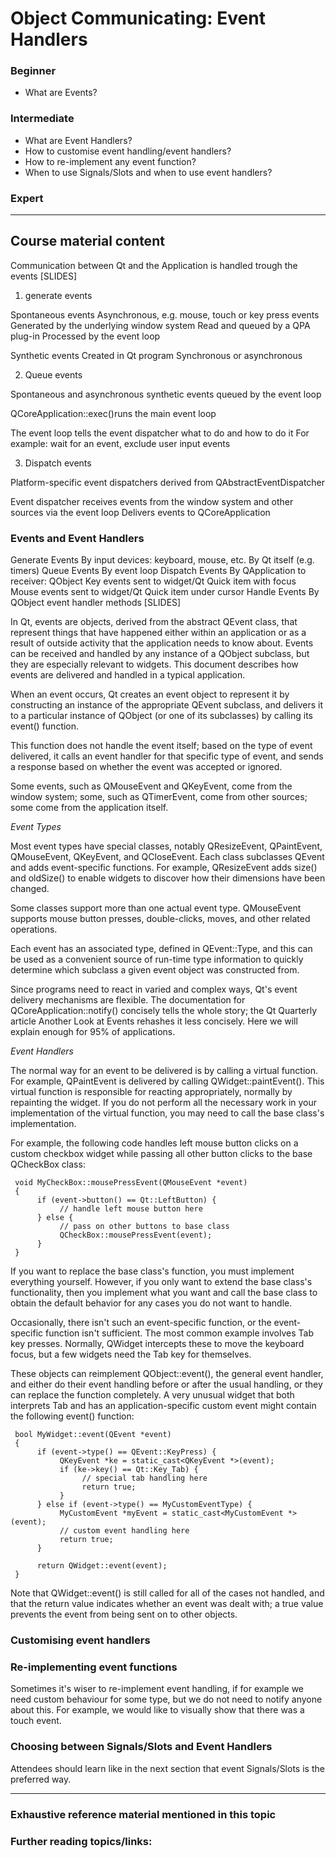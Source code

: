 # Object Communicating: Event Handlers

### Beginner

* What are Events?

### Intermediate

* What are Event Handlers?
* How to customise event handling/event handlers?
* How to re-implement any event function?
* When to use Signals/Slots and when to use event handlers?

### Expert


***

## Course material content

Communication between Qt and the Application is handled trough the events [SLIDES]

1. generate events

Spontaneous events
Asynchronous, e.g. mouse, touch or key press events
Generated by the underlying window system
Read and queued by a QPA plug-in 
Processed by the event loop

Synthetic events
Created in Qt program
Synchronous or asynchronous

2. Queue events

Spontaneous and asynchronous synthetic events queued by the event loop

QCoreApplication::exec()runs the main event loop 

The event loop tells the event dispatcher what to do and how to do it
For example: wait for an event, exclude user input events

3. Dispatch events

Platform-specific event dispatchers derived from QAbstractEventDispatcher 

Event dispatcher receives events from the window system and other sources via the event loop 
Delivers events to QCoreApplication


### Events and Event Handlers

Generate Events 
By input devices: keyboard, mouse, etc. 
By Qt itself (e.g. timers) 
Queue Events 
By event loop 
Dispatch Events
By QApplication to receiver: QObject 
Key events sent to widget/Qt Quick item with focus
Mouse events sent to widget/Qt Quick item under cursor 
Handle Events
By QObject event handler methods [SLIDES]

In Qt, events are objects, derived from the abstract QEvent class, that represent things that have happened either within an application or as a result of outside activity that the application needs to know about. Events can be received and handled by any instance of a QObject subclass, but they are especially relevant to widgets. This document describes how events are delivered and handled in a typical application.

When an event occurs, Qt creates an event object to represent it by constructing an instance of the appropriate QEvent subclass, and delivers it to a particular instance of QObject (or one of its subclasses) by calling its event() function.

This function does not handle the event itself; based on the type of event delivered, it calls an event handler for that specific type of event, and sends a response based on whether the event was accepted or ignored.

Some events, such as QMouseEvent and QKeyEvent, come from the window system; some, such as QTimerEvent, come from other sources; some come from the application itself.

*Event Types*

Most event types have special classes, notably QResizeEvent, QPaintEvent, QMouseEvent, QKeyEvent, and QCloseEvent. Each class subclasses QEvent and adds event-specific functions. For example, QResizeEvent adds size() and oldSize() to enable widgets to discover how their dimensions have been changed.

Some classes support more than one actual event type. QMouseEvent supports mouse button presses, double-clicks, moves, and other related operations.

Each event has an associated type, defined in QEvent::Type, and this can be used as a convenient source of run-time type information to quickly determine which subclass a given event object was constructed from.

Since programs need to react in varied and complex ways, Qt's event delivery mechanisms are flexible. The documentation for QCoreApplication::notify() concisely tells the whole story; the Qt Quarterly article Another Look at Events rehashes it less concisely. Here we will explain enough for 95% of applications.

*Event Handlers*

The normal way for an event to be delivered is by calling a virtual function. For example, QPaintEvent is delivered by calling QWidget::paintEvent(). This virtual function is responsible for reacting appropriately, normally by repainting the widget. If you do not perform all the necessary work in your implementation of the virtual function, you may need to call the base class's implementation.

For example, the following code handles left mouse button clicks on a custom checkbox widget while passing all other button clicks to the base QCheckBox class:

     void MyCheckBox::mousePressEvent(QMouseEvent *event)
     {
          if (event->button() == Qt::LeftButton) {
               // handle left mouse button here
          } else {
               // pass on other buttons to base class
               QCheckBox::mousePressEvent(event);
          }
     }

If you want to replace the base class's function, you must implement everything yourself. However, if you only want to extend the base class's functionality, then you implement what you want and call the base class to obtain the default behavior for any cases you do not want to handle.

Occasionally, there isn't such an event-specific function, or the event-specific function isn't sufficient. The most common example involves Tab key presses. Normally, QWidget intercepts these to move the keyboard focus, but a few widgets need the Tab key for themselves.

These objects can reimplement QObject::event(), the general event handler, and either do their event handling before or after the usual handling, or they can replace the function completely. A very unusual widget that both interprets Tab and has an application-specific custom event might contain the following event() function:

     bool MyWidget::event(QEvent *event)
     {
          if (event->type() == QEvent::KeyPress) {
               QKeyEvent *ke = static_cast<QKeyEvent *>(event);
               if (ke->key() == Qt::Key_Tab) {
                    // special tab handling here
                    return true;
               }
          } else if (event->type() == MyCustomEventType) {
               MyCustomEvent *myEvent = static_cast<MyCustomEvent *>(event);
               // custom event handling here
               return true;
          }

          return QWidget::event(event);
     }

Note that QWidget::event() is still called for all of the cases not handled, and that the return value indicates whether an event was dealt with; a true value prevents the event from being sent on to other objects.

### Customising event handlers

### Re-implementing event functions

Sometimes it's wiser to re-implement event handling, if for example we need custom behaviour for some type, but we do not need to notify anyone about this. For example, we would like to visually show that there was a touch event.

### Choosing between Signals/Slots and Event Handlers

Attendees should learn like in the next section that event Signals/Slots is the preferred way.

***

### Exhaustive reference material mentioned in this topic


### Further reading topics/links:
